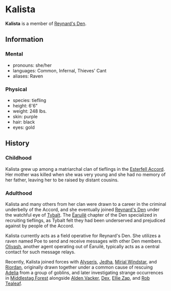 # Kalista

**Kalista** is a member of [Reynard's Den](../../../reynards-den/reynards-den.md).

## Information

### Mental

- pronouns: she/her
- languages: Common, Infernal, Thieves' Cant
- aliases: Raven

### Physical

- species: tiefling
- height: 6'6"
- weight: 248 lbs.
- skin: purple
- hair: black
- eyes: gold

## History

### Childhood

Kalista grew up among a matriarchal clan of tieflings in the [Esterfell Accord](../../../societies/esterfell-accord/esterfell-accord.md). Her mother was killed when she was very young and she had no memory of her father, leaving her to be raised by distant cousins.

### Adulthood

Kalista and many others from her clan were drawn to a career in the criminal underbelly of the Accord, and she eventually joined [Reynard's Den](../../reynards-den/reynards-den.md) under the watchful eye of [Tybalt](../../reynards-den/members/tybalt.md). The [Ëaruilë](../../../societies/esterfell-accord/earuile.md) chapter of the Den specialized in recruiting tieflings, as Tybalt felt they had been underserved and prejudiced against by people of the Accord.

Kalista currently acts as a field operative for Reynard's Den. She utilizes a raven named Poe to send and receive messages with other Den members. [Olivash](../../reynards/den/members/olivash.md), another agent operating out of Ëaruilë, typically acts as a central contact for such message relays.

Recently, Kalista joined forces with [Alyseris](alyseris.md), [Jedha](jedha.md), [Mírial Windstar](mirial-windstar.md), and [Riordan](riordan.md), originally drawn together under a common cause of rescuing [Adelia](../../order-of-istus/members/adelia.md) from a group of goblins, and later investigating strange occurrences in [Middlestag Forest](../../../mote/esterfell/lenya/middlestag-forest.md) alongside [Alden Vacker](alden-vacker), [Dex](dex.md), [Ellie Zap](ellie-zap.md), and [Rob Tealeaf](rob-tealeaf.md).
